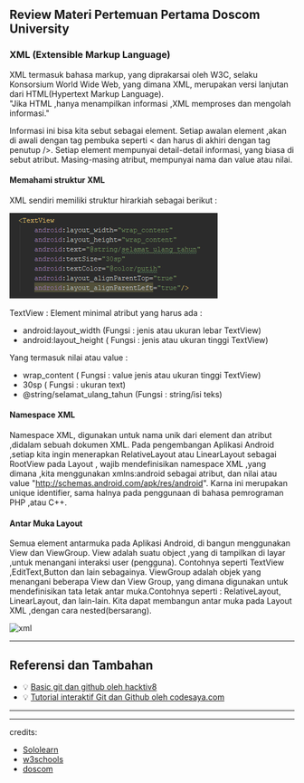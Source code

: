 ## Review Materi Pertemuan Pertama Doscom University

### XML (Extensible Markup Language)
XML termasuk bahasa markup, yang diprakarsai oleh W3C, selaku Konsorsium World Wide Web, yang dimana XML, merupakan versi lanjutan dari HTML(Hypertext Markup Language).  
"Jika HTML ,hanya menampilkan  informasi ,XML memproses dan mengolah informasi."

Informasi ini bisa kita sebut sebagai element.  Setiap awalan element ,akan di awali dengan tag pembuka seperti <  dan harus di akhiri dengan tag penutup />.
Setiap element mempunyai detail-detail informasi, yang biasa di sebut atribut. Masing-masing atribut,
mempunyai nama dan value atau nilai.

#### Memahami struktur XML
XML sendiri memiliki struktur hirarkiah sebagai berikut :

![xml](assets/XML.png)



TextView : Element
minimal atribut yang harus ada :
- android:layout_width (Fungsi : jenis atau ukuran lebar TextView) 
- android:layout_height ( Fungsi : jenis atau ukuran tinggi TextView)

Yang termasuk nilai atau value :

- wrap_content ( Fungsi : value jenis atau ukuran tinggi TextView)
- 30sp ( Fungsi : ukuran text)
- @string/selamat_ulang_tahun (Fungsi : string/isi teks)


#### Namespace XML

Namespace XML, digunakan untuk nama unik dari element dan atribut ,didalam sebuah dokumen XML.
Pada pengembangan Aplikasi Android ,setiap kita ingin menerapkan RelativeLayout atau LinearLayout sebagai RootView pada Layout , wajib mendefinisikan namespace XML ,yang dimana ,kita menggunakan xmlns:android  sebagai atribut, dan nilai atau value "http://schemas.android.com/apk/res/android".  Karna ini merupakan unique identifier, sama halnya pada penggunaan di bahasa pemrograman PHP ,atau C++. 

#### Antar Muka Layout
Semua element antarmuka pada Aplikasi Android, di bangun menggunakan View dan ViewGroup. View adalah suatu object ,yang di tampilkan di layar ,untuk menangani interaksi user (pengguna). Contohnya seperti TextView ,EditText,Button dan lain sebagainya. ViewGroup adalah objek yang menangani beberapa View dan View Group, yang dimana digunakan untuk mendefinisikan tata letak antar muka.Contohnya seperti : RelativeLayout, LinearLayout, dan lain-lain. Kita dapat membangun antar muka pada Layout XML ,dengan cara nested(bersarang).

![xml](https://developer.android.com/images/viewgroup_2x.png)

---

## Referensi dan Tambahan
- :bulb: [Basic git dan github oleh hacktiv8](https://github.com/hacktiv8/phase-0-activities/blob/master/modules/git-github-basics.md)
- :bulb: [Tutorial interaktif Git dan Github oleh codesaya.com](https://codesaya.com/git/)

---


---
credits:
- [Sololearn](https://www.sololearn.com/)
- [w3schools](https://www.w3schools.com/)
- [doscom](http://doscom.org/)
